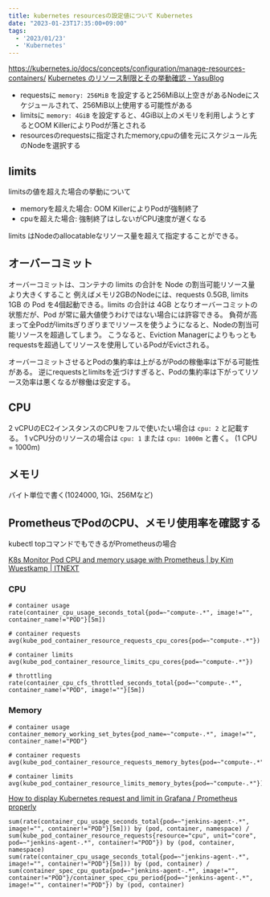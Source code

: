 ```yaml
---
title: kubernetes resourcesの設定値について Kubernetes
date: "2023-01-23T17:35:00+09:00"
tags:
  - '2023/01/23'
  - 'Kubernetes'
---
```


<https://kubernetes.io/docs/concepts/configuration/manage-resources-containers/>
[Kubernetes のリソース制限とその挙動確認 - YasuBlog](https://dunkshoot.hatenablog.com/entry/kubernetes_manage_resource)

- requestsに `memory: 256MiB` を設定すると256MiB以上空きがあるNodeにスケジュールされて、256MiB以上使用する可能性がある
- limitsに `memory: 4GiB` を設定すると、4GiB以上のメモリを利用しようとするとOOM KillerによりPodが落とされる
- resourcesのrequestsに指定されたmemory,cpuの値を元にスケジュール先のNodeを選択する

## limits

limitsの値を超えた場合の挙動について

- memoryを超えた場合: OOM KillerによりPodが強制終了
- cpuを超えた場合: 強制終了はしないがCPU速度が遅くなる

limits はNodeのallocatableなリソース量を超えて指定することができる。

## オーバーコミット

オーバーコミットは、コンテナの limits の合計を Node の割当可能リソース量より大きくすること
例えばメモリ2GBのNodeには、requests 0.5GB, limits 1GB の Pod を4個起動できる。limits の合計は 4GB となりオーバーコミットの状態だが、Pod が常に最大値使うわけではない場合には許容できる。
負荷が高まって全Podがlimitsぎりぎりまでリソースを使うようになると、Nodeの割当可能リソースを超過してしまう。
こうなると、Eviction Managerによりもっともrequestsを超過してリソースを使用しているPodがEvictされる。

オーバーコミットさせるとPodの集約率は上がるがPodの稼働率は下がる可能性がある。
逆にrequestsとlimitsを近づけすぎると、Podの集約率は下がってリソース効率は悪くなるが稼働は安定する。


## CPU

2 vCPUのEC2インスタンスのCPUをフルで使いたい場合は `cpu: 2` と記載する。
1 vCPU分のリソースの場合は `cpu: 1` または `cpu: 1000m` と書く。
(1 CPU = 1000m)

## メモリ

バイト単位で書く(1024000, 1Gi、256Mなど)


## PrometheusでPodのCPU、メモリ使用率を確認する

kubectl topコマンドでもできるがPrometheusの場合

[K8s Monitor Pod CPU and memory usage with Prometheus | by Kim Wuestkamp | ITNEXT](https://itnext.io/k8s-monitor-pod-cpu-and-memory-usage-with-prometheus-28eec6d84729)

### CPU

```
# container usage
rate(container_cpu_usage_seconds_total{pod=~"compute-.*", image!="", container_name!="POD"}[5m])

# container requests
avg(kube_pod_container_resource_requests_cpu_cores{pod=~"compute-.*"})

# container limits
avg(kube_pod_container_resource_limits_cpu_cores{pod=~"compute-.*"})

# throttling
rate(container_cpu_cfs_throttled_seconds_total{pod=~"compute-.*", container_name!="POD", image!=""}[5m])
```

### Memory

```
# container usage
container_memory_working_set_bytes{pod_name=~"compute-.*", image!="", container_name!="POD"}

# container requests
avg(kube_pod_container_resource_requests_memory_bytes{pod=~"compute-.*"})

# container limits
avg(kube_pod_container_resource_limits_memory_bytes{pod=~"compute-.*"})
```



[How to display Kubernetes request and limit in Grafana / Prometheus properly](https://gist.github.com/max-rocket-internet/6a05ee757b6587668a1de8a5c177728b)

```
sum(rate(container_cpu_usage_seconds_total{pod=~"jenkins-agent-.*", image!="", container!="POD"}[5m])) by (pod, container, namespace) / sum(kube_pod_container_resource_requests{resource="cpu", unit="core", pod=~"jenkins-agent-.*", container!="POD"}) by (pod, container, namespace)
sum(rate(container_cpu_usage_seconds_total{pod=~"jenkins-agent-.*", image!="", container!="POD"}[5m])) by (pod, container) / sum(container_spec_cpu_quota{pod=~"jenkins-agent-.*", image!="", container!="POD"}/container_spec_cpu_period{pod=~"jenkins-agent-.*", image!="", container!="POD"}) by (pod, container)
```
